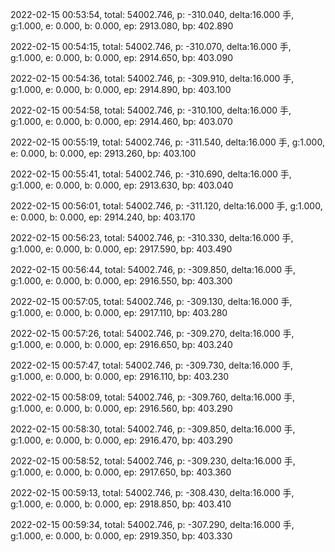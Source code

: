 2022-02-15 00:53:54, total: 54002.746, p: -310.040, delta:16.000 手, g:1.000, e: 0.000, b: 0.000, ep: 2913.080, bp: 402.890

2022-02-15 00:54:15, total: 54002.746, p: -310.070, delta:16.000 手, g:1.000, e: 0.000, b: 0.000, ep: 2914.650, bp: 403.090

2022-02-15 00:54:36, total: 54002.746, p: -309.910, delta:16.000 手, g:1.000, e: 0.000, b: 0.000, ep: 2914.890, bp: 403.100

2022-02-15 00:54:58, total: 54002.746, p: -310.100, delta:16.000 手, g:1.000, e: 0.000, b: 0.000, ep: 2914.460, bp: 403.070

2022-02-15 00:55:19, total: 54002.746, p: -311.540, delta:16.000 手, g:1.000, e: 0.000, b: 0.000, ep: 2913.260, bp: 403.100

2022-02-15 00:55:41, total: 54002.746, p: -310.690, delta:16.000 手, g:1.000, e: 0.000, b: 0.000, ep: 2913.630, bp: 403.040

2022-02-15 00:56:01, total: 54002.746, p: -311.120, delta:16.000 手, g:1.000, e: 0.000, b: 0.000, ep: 2914.240, bp: 403.170

2022-02-15 00:56:23, total: 54002.746, p: -310.330, delta:16.000 手, g:1.000, e: 0.000, b: 0.000, ep: 2917.590, bp: 403.490

2022-02-15 00:56:44, total: 54002.746, p: -309.850, delta:16.000 手, g:1.000, e: 0.000, b: 0.000, ep: 2916.550, bp: 403.300

2022-02-15 00:57:05, total: 54002.746, p: -309.130, delta:16.000 手, g:1.000, e: 0.000, b: 0.000, ep: 2917.110, bp: 403.280

2022-02-15 00:57:26, total: 54002.746, p: -309.270, delta:16.000 手, g:1.000, e: 0.000, b: 0.000, ep: 2916.650, bp: 403.240

2022-02-15 00:57:47, total: 54002.746, p: -309.730, delta:16.000 手, g:1.000, e: 0.000, b: 0.000, ep: 2916.110, bp: 403.230

2022-02-15 00:58:09, total: 54002.746, p: -309.760, delta:16.000 手, g:1.000, e: 0.000, b: 0.000, ep: 2916.560, bp: 403.290

2022-02-15 00:58:30, total: 54002.746, p: -309.850, delta:16.000 手, g:1.000, e: 0.000, b: 0.000, ep: 2916.470, bp: 403.290

2022-02-15 00:58:52, total: 54002.746, p: -309.230, delta:16.000 手, g:1.000, e: 0.000, b: 0.000, ep: 2917.650, bp: 403.360

2022-02-15 00:59:13, total: 54002.746, p: -308.430, delta:16.000 手, g:1.000, e: 0.000, b: 0.000, ep: 2918.850, bp: 403.410

2022-02-15 00:59:34, total: 54002.746, p: -307.290, delta:16.000 手, g:1.000, e: 0.000, b: 0.000, ep: 2919.350, bp: 403.330